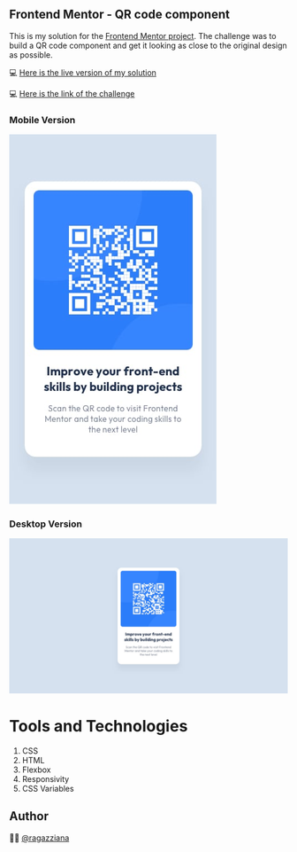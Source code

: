 
## Frontend Mentor - QR code component

This is my solution for the [Frontend Mentor project](https://www.frontendmentor.io/solutions/qr-code-challenge-flex-box-and-css-variables-QI7d4CkKpH). The challenge was to build a QR code component and get it looking as close to the original design as possible.

💻 [Here is the live version of my solution](https://ragazziana.github.io/frontendmentor_qrcode/)

💻 [Here is the link of the challenge](https://www.frontendmentor.io/solutions/qr-code-challenge-flex-box-and-css-variables-QI7d4CkKpH)

### Mobile Version

![This is the Mobile Version](https://github.com/ragazziana/frontendmentor_qrcode/blob/main/design/mobile-design.jpg?raw=true)

### Desktop Version

![This is the desktop version](https://github.com/ragazziana/frontendmentor_qrcode/blob/main/design/desktop-design.jpg?raw=true)

# Tools and Technologies

1. CSS
2. HTML
3. Flexbox
4. Responsivity
5. CSS Variables

## Author
👩‍💻  [@ragazziana](https://github.com/ragazziana)
